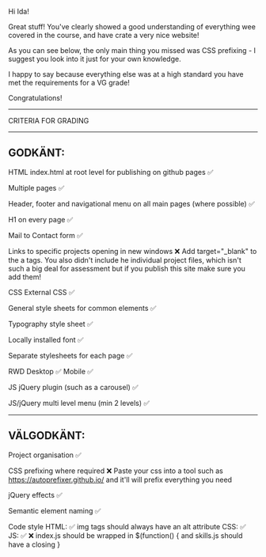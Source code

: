 Hi Ida!

Great stuff! You've clearly showed a good understanding of everything wee covered in the course, and have crate a very nice website!

As you can see below, the only main thing you missed was CSS prefixing - I suggest you look into it just for your own knowledge.

I happy to say because everything else was at a high standard you have met the requirements for a VG grade!

Congratulations!

*************************************

CRITERIA FOR GRADING

*************************************

GODKÄNT:
-------------------------------------

HTML
  index.html at root level for publishing on github pages ✅

  Multiple pages ✅

  Header, footer and navigational menu on all main pages (where possible) ✅

  H1 on every page ✅

  Mail to Contact form ✅

  Links to specific projects opening in new windows ❌
    Add  target="_blank" to the a tags.
    You also didn't include he individual project files, which isn't such a big deal for assessment but if you publish this site make sure you add them!

CSS
  External CSS ✅

  General style sheets for common elements ✅

  Typography style sheet ✅

  Locally installed font ✅
  
  Separate stylesheets for each page ✅

  RWD
    Desktop ✅
    Mobile ✅

JS
  jQuery plugin (such as a carousel) ✅

  JS/jQuery multi level menu (min 2 levels) ✅ 
  

-------------------------------------

VÄLGODKÄNT:
-------------------------------------

  Project organisation ✅

  CSS prefixing where required ❌
    Paste your css into a tool such as https://autoprefixer.github.io/ and it'll will prefix everything you need

  jQuery effects ✅

  Semantic element naming ✅

  Code style
   HTML: ✅
     img tags should always have an alt attribute
   CSS: ✅
   JS: ✅ ❌
      index.js should be wrapped in  $(function() {
      and skills.js should have a closing }